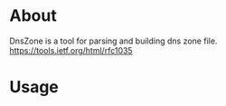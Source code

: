 # About

DnsZone is a tool for parsing and building dns zone file.
https://tools.ietf.org/html/rfc1035

# Usage

